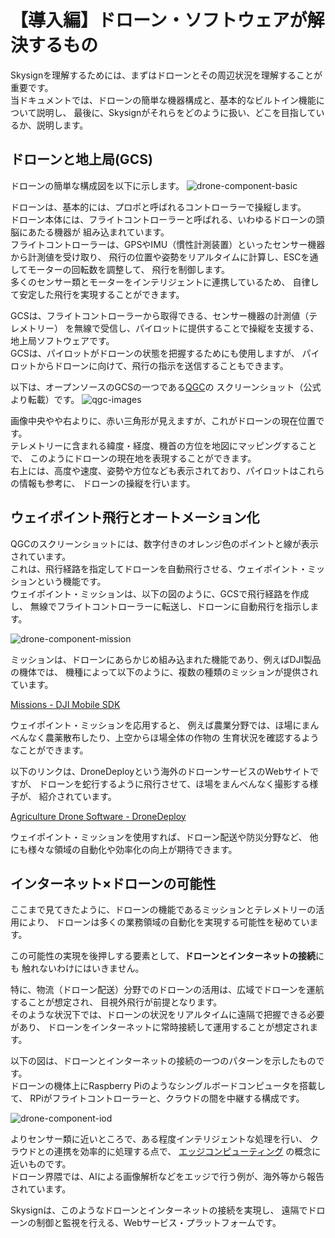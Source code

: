 # 【導入編】ドローン・ソフトウェアが解決するもの

Skysignを理解するためには、まずはドローンとその周辺状況を理解することが重要です。  
当ドキュメントでは、ドローンの簡単な機器構成と、基本的なビルトイン機能について説明し、
最後に、Skysignがそれらをどのように扱い、どこを目指しているか、説明します。

## ドローンと地上局(GCS)
ドローンの簡単な構成図を以下に示します。
![drone-component-basic](https://user-images.githubusercontent.com/27773127/113294045-7f19a600-9331-11eb-9ac8-16ac7691b376.png)

ドローンは、基本的には、プロポと呼ばれるコントローラーで操縦します。  
ドローン本体には、フライトコントローラーと呼ばれる、いわゆるドローンの頭脳にあたる機器が
組み込まれています。  
フライトコントローラーは、GPSやIMU（慣性計測装置）といったセンサー機器から計測値を受け取り、
飛行の位置や姿勢をリアルタイムに計算し、ESCを通してモーターの回転数を調整して、
飛行を制御します。  
多くのセンサー類とモーターをインテリジェントに連携しているため、
自律して安定した飛行を実現することができます。

GCSは、フライトコントローラーから取得できる、センサー機器の計測値（テレメトリー）
を無線で受信し、パイロットに提供することで操縦を支援する、地上局ソフトウェアです。  
GCSは、パイロットがドローンの状態を把握するためにも使用しますが、
パイロットからドローンに向けて、飛行の指示を送信することもできます。

以下は、オープンソースのGCSの一つである[QGC](http://qgroundcontrol.com/)の
スクリーンショット（公式より転載）です。
![qgc-images](https://docs.qgroundcontrol.com/assets/quickstart/ConnectedVehicle.jpg)

画像中央やや右よりに、赤い三角形が見えますが、これがドローンの現在位置です。  
テレメトリーに含まれる緯度・経度、機首の方位を地図にマッピングすることで、
このようにドローンの現在地を表現することができます。  
右上には、高度や速度、姿勢や方位なども表示されており、パイロットはこれらの情報も参考に、
ドローンの操縦を行います。

## ウェイポイント飛行とオートメーション化
QGCのスクリーンショットには、数字付きのオレンジ色のポイントと線が表示されています。  
これは、飛行経路を指定してドローンを自動飛行させる、ウェイポイント・ミッションという機能です。  
ウェイポイント・ミッションは、以下の図のように、GCSで飛行経路を作成し、
無線でフライトコントローラーに転送し、ドローンに自動飛行を指示します。

![drone-component-mission](https://user-images.githubusercontent.com/27773127/113294128-93f63980-9331-11eb-8555-588d28687bef.png)

ミッションは、ドローンにあらかじめ組み込まれた機能であり、例えばDJI製品の機体では、
機種によって以下のように、複数の種類のミッションが提供されています。

[Missions - DJI Mobile SDK](https://developer.dji.com/mobile-sdk/documentation/introduction/component-guide-missions.html)

ウェイポイント・ミッションを応用すると、
例えば農業分野では、ほ場にまんべんなく農薬散布したり、上空からほ場全体の作物の
生育状況を確認するようなことができます。

以下のリンクは、DroneDeployという海外のドローンサービスのWebサイトですが、
ドローンを蛇行するように飛行させて、ほ場をまんべんなく撮影する様子が、
紹介されています。

[Agriculture Drone Software - DroneDeploy](https://www.dronedeploy.com/solutions/agriculture/)

ウェイポイント・ミッションを使用すれば、ドローン配送や防災分野など、
他にも様々な領域の自動化や効率化の向上が期待できます。

## インターネット×ドローンの可能性
ここまで見てきたように、ドローンの機能であるミッションとテレメトリーの活用により、
ドローンは多くの業務領域の自動化を実現する可能性を秘めています。

この可能性の実現を後押しする要素として、**ドローンとインターネットの接続**にも
触れないわけにはいきません。

特に、物流（ドローン配送）分野でのドローンの活用は、広域でドローンを運航することが想定され、
目視外飛行が前提となります。  
そのような状況下では、ドローンの状況をリアルタイムに遠隔で把握できる必要があり、
ドローンをインターネットに常時接続して運用することが想定されます。

以下の図は、ドローンとインターネットの接続の一つのパターンを示したものです。  
ドローンの機体上にRaspberry Piのようなシングルボードコンピュータを搭載して、
RPiがフライトコントローラーと、クラウドの間を中継する構成です。

![drone-component-iod](https://user-images.githubusercontent.com/27773127/113294206-a7a1a000-9331-11eb-920a-b96cceb0aac7.png)

よりセンサー類に近いところで、ある程度インテリジェントな処理を行い、
クラウドとの連携を効率的に処理する点で、
[エッジコンピューティング](https://ja.wikipedia.org/wiki/%E3%82%A8%E3%83%83%E3%82%B8%E3%82%B3%E3%83%B3%E3%83%94%E3%83%A5%E3%83%BC%E3%83%86%E3%82%A3%E3%83%B3%E3%82%B0)
の概念に近いものです。  
ドローン界隈では、AIによる画像解析などをエッジで行う例が、海外等から報告されています。

Skysignは、このようなドローンとインターネットの接続を実現し、
遠隔でドローンの制御と監視を行える、Webサービス・プラットフォームです。
